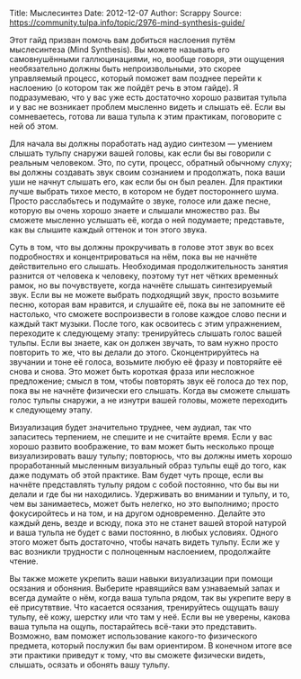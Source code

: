 Title: Мыслесинтез
Date: 2012-12-07
Author: Scrappy
Source: https://community.tulpa.info/topic/2976-mind-synthesis-guide/

Этот гайд призван помочь вам добиться наслоения путём мыслесинтеза (Mind Synthesis). Вы можете называть его самовнушёнными галлюцинациями, но, вообще говоря, эти ощущения необязательно должны быть непроизвольными, это скорее управляемый процесс, который поможет вам позднее перейти к наслоению (о котором так же пойдёт речь в этом гайде). Я подразумеваю, что у вас уже есть достаточно хорошо развитая тульпа и у вас не возникает проблем мысленно видеть и слышать её. Если вы сомневаетесь, готова ли ваша тульпа к этим практикам, поговорите с ней об этом.

Для начала вы должны поработать над аудио синтезом — умением слышать тульпу снаружи вашей головы, как если бы вы говорили с реальным человеком. Это, по сути, процесс, обратный обычному слуху; вы должны создавать звук своим сознанием и продолжать, пока ваши уши не начнут слышать его, как если бы он был реален. Для практики лучше выбрать тихое место, в котором не будет постороннего шума. Просто расслабьтесь и подумайте о звуке, голосе или даже песне, которую вы очень хорошо знаете и слышали множество раз. Вы сможете мысленно услышать её, когда о ней подумаете; представьте, как вы слышите каждый оттенок и тон этого звука.

Суть в том, что вы должны прокручивать в голове этот звук во всех подробностях и концентрироваться на нём, пока вы не начнёте действительно его слышать. Необходимая продолжительность занятия разнится от человека к человеку, поэтому тут нет чётких временны́х рамок, но вы почувствуете, когда начнёте слышать синтезируемый звук. Если вы не можете выбрать подходящий звук, просто возьмите песню, которая вам нравится, и слушайте её, пока вы не запомните её настолько, что сможете воспроизвести в голове каждое слово песни и каждый такт музыки. После того, как освоитесь с этим упражнением, переходите к следующему этапу: тренируйтесь слышать голос вашей тульпы. Если вы знаете, как он должен звучать, то вам нужно просто повторить то же, что вы делали до этого. Сконцентрируйтесь на звучании и тоне её голоса, возьмите любую её фразу и повторяйте её снова и снова. Это может быть короткая фраза или несложное предложение; смысл в том, чтобы повторять звук её голоса до тех пор, пока вы не начнёте физически его слышать. Когда вы сможете слышать голос тульпы снаружи, а не изнутри вашей головы, можете переходить к следующему этапу.

Визуализация будет значительно труднее, чем аудиал, так что запаситесь терпением, не спешите и не считайте время. Если у вас хорошо развито воображение, то вам может быть несколько проще визуализировать вашу тульпу; повторюсь, что вы должны иметь хорошо проработанный мысленным визуальный образ тульпы ещё до того, как даже подумать об этой практике. Вам будет чуть проще, если вы начнёте представлять тульпу рядом с собой постоянно, что бы вы ни делали и где бы ни находились. Удерживать во внимании и тульпу, и то, чем вы занимаетесь, может быть нелегко, но это выполнимо; просто фокусиройтесь и на том, и на другом одновременно. Делайте это каждый день, везде и всюду, пока это не станет вашей второй натурой и ваша тульпа не будет с вами постоянно, в любых условиях. Одного этого может быть достаточно, чтобы начать видеть тульпу. Если же у вас возникли трудности с полноценным наслоением, продолжайте чтение.

Вы также можете укрепить ваши навыки визуализации при помощи осязания и обоняния. Выберите нравящийся вам узнаваемый запах и всегда думайте о нём, когда ваша тульпа рядом, так вы укрепите веру в её присутвтвие. Что касается осязания, тренируйтесь ощущать вашу тульпу, её кожу, шерстку или что там у неё. Если вы не уверены, какова ваша тульпа на ощупь, постарайтесь всё-таки это представить. Возможно, вам поможет использование какого-то физического предмета, который послужил бы вам ориентиром. В конечном итоге все эти практики приведут к тому, что вы сможете физически видеть, слышать, осязать и обонять вашу тульпу.
